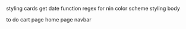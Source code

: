 
styling cards
get date function
regex for nin
color scheme
styling body

to do
cart page
home page
navbar
